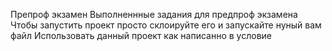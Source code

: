 Препроф экзамен
Выполненнные задания для предпроф экзамена
Чтобы запустить проект просто склоируйте его и запускайте нуный вам файл
Использовать данный проект как написанно в условие
